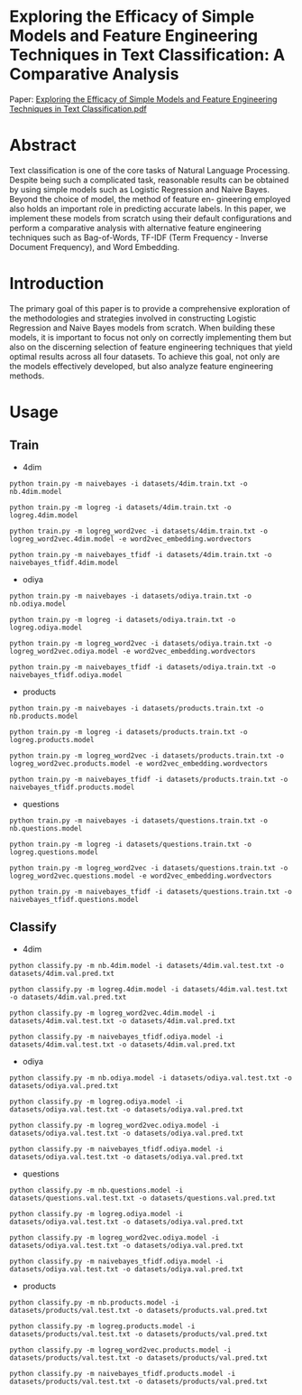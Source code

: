# Exploring the Efficacy of Simple Models and Feature Engineering Techniques in Text Classification: A Comparative Analysis

Paper: [Exploring the Efficacy of Simple Models and Feature Engineering Techniques in Text Classification.pdf](https://github.com/DanielDaCosta/Text-Classification-Exploration/blob/main/Exploring%20the%20Efficacy%20of%20Simple%20Models%20and%20Feature%20Engineering%20Techniques%20in%20Text%20Classification.pdf)

# Abstract
Text classification is one of the core tasks of Natural Language Processing. Despite being such a complicated task, reasonable results can be obtained by using simple models such as Logistic Regression and Naive Bayes. Beyond the choice of model, the method of feature en- gineering employed also holds an important role in predicting accurate labels. In this paper, we implement these models from scratch using their default configurations and perform a comparative analysis with alternative feature engineering techniques such as Bag-of-Words, TF-IDF (Term Frequency - Inverse Document Frequency), and Word Embedding.

# Introduction
The primary goal of this paper is to provide a comprehensive exploration of the methodologies and strategies involved in constructing Logistic Regression and Naive Bayes models from scratch. When building these models, it is important to focus not only on correctly implementing them but also on the discerning selection of feature engineering techniques that yield optimal results across all four datasets. To achieve this goal, not only are the models effectively developed, but also analyze feature engineering methods.

# Usage
## Train
- 4dim
```
python train.py -m naivebayes -i datasets/4dim.train.txt -o nb.4dim.model

python train.py -m logreg -i datasets/4dim.train.txt -o logreg.4dim.model

python train.py -m logreg_word2vec -i datasets/4dim.train.txt -o logreg_word2vec.4dim.model -e word2vec_embedding.wordvectors

python train.py -m naivebayes_tfidf -i datasets/4dim.train.txt -o naivebayes_tfidf.4dim.model
```
- odiya
```
python train.py -m naivebayes -i datasets/odiya.train.txt -o nb.odiya.model

python train.py -m logreg -i datasets/odiya.train.txt -o logreg.odiya.model

python train.py -m logreg_word2vec -i datasets/odiya.train.txt -o logreg_word2vec.odiya.model -e word2vec_embedding.wordvectors

python train.py -m naivebayes_tfidf -i datasets/odiya.train.txt -o naivebayes_tfidf.odiya.model
```
- products
```
python train.py -m naivebayes -i datasets/products.train.txt -o nb.products.model

python train.py -m logreg -i datasets/products.train.txt -o logreg.products.model

python train.py -m logreg_word2vec -i datasets/products.train.txt -o logreg_word2vec.products.model -e word2vec_embedding.wordvectors

python train.py -m naivebayes_tfidf -i datasets/products.train.txt -o naivebayes_tfidf.products.model
```
- questions
```
python train.py -m naivebayes -i datasets/questions.train.txt -o nb.questions.model

python train.py -m logreg -i datasets/questions.train.txt -o logreg.questions.model

python train.py -m logreg_word2vec -i datasets/questions.train.txt -o logreg_word2vec.questions.model -e word2vec_embedding.wordvectors

python train.py -m naivebayes_tfidf -i datasets/questions.train.txt -o naivebayes_tfidf.questions.model
```
## Classify
- 4dim
```
python classify.py -m nb.4dim.model -i datasets/4dim.val.test.txt -o datasets/4dim.val.pred.txt

python classify.py -m logreg.4dim.model -i datasets/4dim.val.test.txt -o datasets/4dim.val.pred.txt

python classify.py -m logreg_word2vec.4dim.model -i datasets/4dim.val.test.txt -o datasets/4dim.val.pred.txt

python classify.py -m naivebayes_tfidf.odiya.model -i datasets/4dim.val.test.txt -o datasets/4dim.val.pred.txt

```
- odiya
```
python classify.py -m nb.odiya.model -i datasets/odiya.val.test.txt -o datasets/odiya.val.pred.txt

python classify.py -m logreg.odiya.model -i datasets/odiya.val.test.txt -o datasets/odiya.val.pred.txt

python classify.py -m logreg_word2vec.odiya.model -i datasets/odiya.val.test.txt -o datasets/odiya.val.pred.txt

python classify.py -m naivebayes_tfidf.odiya.model -i datasets/odiya.val.test.txt -o datasets/odiya.val.pred.txt
```
- questions
```
python classify.py -m nb.questions.model -i datasets/questions.val.test.txt -o datasets/questions.val.pred.txt

python classify.py -m logreg.odiya.model -i datasets/odiya.val.test.txt -o datasets/odiya.val.pred.txt

python classify.py -m logreg_word2vec.odiya.model -i datasets/odiya.val.test.txt -o datasets/odiya.val.pred.txt

python classify.py -m naivebayes_tfidf.odiya.model -i datasets/odiya.val.test.txt -o datasets/odiya.val.pred.txt
```

- products
```
python classify.py -m nb.products.model -i datasets/products/val.test.txt -o datasets/products.val.pred.txt

python classify.py -m logreg.products.model -i datasets/products/val.test.txt -o datasets/products/val.pred.txt

python classify.py -m logreg_word2vec.products.model -i datasets/products/val.test.txt -o datasets/products/val.pred.txt

python classify.py -m naivebayes_tfidf.products.model -i datasets/products/val.test.txt -o datasets/products/val.pred.txt
```
